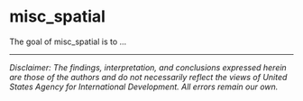 
# misc_spatial

<!-- badges: start -->
<!-- badges: end -->

The goal of misc_spatial is to ...


---

*Disclaimer: The findings, interpretation, and conclusions expressed herein are those of the authors and do not necessarily reflect the views of United States Agency for International Development. All errors remain our own.*